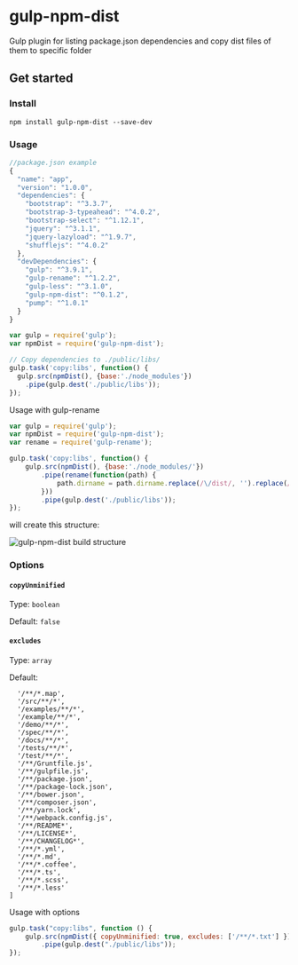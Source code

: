 # gulp-npm-dist

Gulp plugin for listing package.json dependencies and copy dist files of them to specific folder

## Get started

### Install

```
npm install gulp-npm-dist --save-dev
```

### Usage

```javascript
//package.json example
{
  "name": "app",
  "version": "1.0.0",
  "dependencies": {
    "bootstrap": "^3.3.7",
    "bootstrap-3-typeahead": "^4.0.2",
    "bootstrap-select": "^1.12.1",
    "jquery": "^3.1.1",
    "jquery-lazyload": "^1.9.7",
    "shufflejs": "^4.0.2"
  },
  "devDependencies": {
    "gulp": "^3.9.1",
    "gulp-rename": "^1.2.2",
    "gulp-less": "^3.1.0",
    "gulp-npm-dist": "^0.1.2",
    "pump": "^1.0.1"
  }
}
```

```javascript
var gulp = require('gulp');
var npmDist = require('gulp-npm-dist');

// Copy dependencies to ./public/libs/
gulp.task('copy:libs', function() {
  gulp.src(npmDist(), {base:'./node_modules'})
    .pipe(gulp.dest('./public/libs'));
});
```

Usage with gulp-rename
```javascript
var gulp = require('gulp');
var npmDist = require('gulp-npm-dist');
var rename = require('gulp-rename');

gulp.task('copy:libs', function() {
    gulp.src(npmDist(), {base:'./node_modules/'})
        .pipe(rename(function(path) {
            path.dirname = path.dirname.replace(/\/dist/, '').replace(/\\dist/, '');
        }))
        .pipe(gulp.dest('./public/libs'));
});
```
will create this structure:

![gulp-npm-dist build structure](https://monosnap.com/file/3b6wW9hymbcToHB0Uko1NLPBNgYRQh.png)


### Options

#### `copyUnminified`
Type: `boolean`

Default: `false`


#### `excludes`
Type: `array`

Default: 
```[
  '/**/*.map',
  '/src/**/*',
  '/examples/**/*',
  '/example/**/*',
  '/demo/**/*',
  '/spec/**/*',
  '/docs/**/*',
  '/tests/**/*',
  '/test/**/*',
  '/**/Gruntfile.js',
  '/**/gulpfile.js',
  '/**/package.json',
  '/**/package-lock.json',
  '/**/bower.json',
  '/**/composer.json',
  '/**/yarn.lock',
  '/**/webpack.config.js',
  '/**/README*',
  '/**/LICENSE*',
  '/**/CHANGELOG*',
  '/**/*.yml',
  '/**/*.md',
  '/**/*.coffee',
  '/**/*.ts',
  '/**/*.scss',
  '/**/*.less'
]
```

Usage with options

```javascript
gulp.task("copy:libs", function () {
    gulp.src(npmDist({ copyUnminified: true, excludes: ['/**/*.txt'] }), { base: "./node_modules" })
        .pipe(gulp.dest("./public/libs"));
});
```
